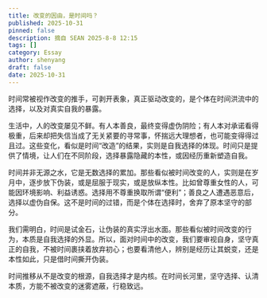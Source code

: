 ```yaml
---
title: 改变的因由，是时间吗？
published: 2025-10-31
pinned: false
description: 摘自 SEAN 2025-8-8 12:15
tags: []
category: Essay
author: shenyang
draft: false
date: 2025-10-31
---
```


时间常被视作改变的推手，可剥开表象，真正驱动改变的，是个体在时间洪流中的选择，以及对真实自我的暴露。

生活中，人的改变屡见不鲜。有人本善良，最终变得虚伪阴险；有人本对承诺看得极重，后来却把失信当成了无关紧要的寻常事，怀揣远大理想者，也可能变得得过且过。这些变化，看似是时间“改造”的结果，实则是自我选择的体现。时间只是提供了情境，让人们在不同阶段，选择暴露隐藏的本性，或因经历重新塑造自我。

时间并非无源之水，它是无数选择的累加。那些看似被时间改变的人，实则是在岁月中，逐步放下伪装，或是屈服于现实，或是放纵本性。比如曾尊重女性的人，可能因环境影响、利益诱惑。选择用不尊重换取所谓“便利”；善良之人遭遇恶意后，选择以虚伪自保。这不是时间的过错，而是个体在选择时，舍弃了原本坚守的部分。

我们需明白，时间是试金石，让伪装的真实浮出水面。那些看似被时间改变的行为，本质是自我选择的外显。所以，面对时间中的改变，我们要审视自身，坚守真正的自我，不被时间裹挟着放弃初心；也要看清他人，辨别是经历让其蜕变，还是本性如此，只是借时间撕开伪装。

时间推移从不是改变的根源，自我选择才是内核。在时间长河里，坚守选择、认清本质，方能不被改变的迷雾遮蔽，行稳致远。
